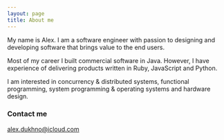 ```yaml
---
layout: page
title: About me
---
```


My name is Alex. I am a software engineer with passion to designing and developing software that brings value to the end users.

Most of my career I built commercial software in Java. However, I have experience of delivering products written in Ruby, JavaScript and Python.

I am interested in concurrency & distributed systems, functional programming, system programming & operating systems and hardware design.

### Contact me

[alex.dukhno@icloud.com](mailto:alex.dukhno@icloud.com)
